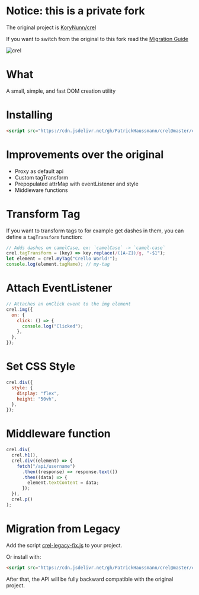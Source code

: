 # Notice: this is a private fork

The original project is [KoryNunn/crel](https://github.com/KoryNunn/crel)

If you want to switch from the original to this fork read the [Migration Guide](#migration-from-legacy)

![crel](https://raw.githubusercontent.com/KoryNunn/crel/master/logo.png)

# What

A small, simple, and fast DOM creation utility

# Installing

```html
<script src="https://cdn.jsdelivr.net/gh/PatrickHaussmann/crel@master/crel.min.js"></script>
```

# Improvements over the original

- Proxy as default api
- Custom tagTransform
- Prepopulated attrMap with eventListener and style
- Middleware functions

# Transform Tag

If you want to transform tags to for example get dashes in them, you can define a `tagTransform` function:

```javascript
// Adds dashes on camelCase, ex: `camelCase` -> `camel-case`
crel.tagTransform = (key) => key.replace(/([A-Z])/g, "-$1");
let element = crel.myTag("Crello World!");
console.log(element.tagName); // my-tag
```

# Attach EventListener

```javascript
// Attaches an onClick event to the img element
crel.img({
  on: {
    click: () => {
      console.log("Clicked");
    },
  },
});
```

# Set CSS Style

```javascript
crel.div({
  style: {
    display: "flex",
    height: "50vh",
  },
});
```

# Middleware function

```javascript
crel.div(
  crel.h1(),
  crel.div((element) => {
    fetch("/api/username")
      .then((response) => response.text())
      .then((data) => {
        element.textContent = data;
      });
  }),
  crel.p()
);
```

# Migration from Legacy

Add the script [crel-legacy-fix.js](crel-legacy-fix.js) to your project.

Or install with:

```html
<script src="https://cdn.jsdelivr.net/gh/PatrickHaussmann/crel@master/crel.min.js,gh/PatrickHaussmann/crel@master/crel-legacy-fix.min.js"></script>
```

After that, the API will be fully backward compatible with the original project.
